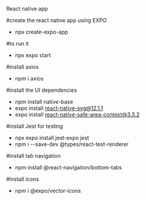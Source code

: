 React native app

#create the react native app using EXPO
- npx create-expo-app

#to run it
- npx expo start

#install axios
- npm i axios

#install the UI dependencies
- npm install native-base
- expo install react-native-svg@12.1.1
- expo install react-native-safe-area-context@3.3.2

#install Jest for testing
- npx expo install jest-expo jest
- npm i --save-dev @types/react-test-renderer

#install tab navigation
- npm install @react-navigation/bottom-tabs

#install icons
- npm i @expo/vector-icons

